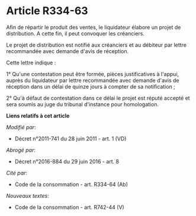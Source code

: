 # Article R334-63

Afin de répartir le produit des ventes, le liquidateur élabore un projet de distribution. A cette fin, il peut convoquer les
créanciers. 

Le projet de distribution est notifié aux créanciers et au débiteur par lettre recommandée avec demande d'avis de réception. 

Cette lettre indique : 

1° Qu'une contestation peut être formée, pièces justificatives à l'appui, auprès du liquidateur par lettre recommandée avec
demande d'avis de réception dans un délai de quinze jours à compter de sa notification ; 

2° Qu'à défaut de contestation dans ce délai le projet est réputé accepté et sera soumis au    juge du tribunal d'instance
pour homologation.

**Liens relatifs à cet article**

_Modifié par_:

  - Décret n°2011-741 du 28 juin 2011 - art. 1 (VD)

_Abrogé par_:

  - Décret n°2016-884 du 29 juin 2016 - art. 8

_Cité par_:

  - Code de la consommation - art. R334-64 (Ab)

_Nouveaux textes_:

  - Code de la consommation - art. R742-44 (V)
